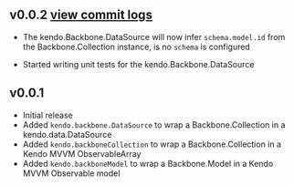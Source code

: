 ## v0.0.2 [view commit logs](https://github.com/kendo-labs/kendo-backbone/compare/v0.0.1...v0.0.2)

* The kendo.Backbone.DataSource will now infer `schema.model.id` from the
  Backbone.Collection instance, is no `schema` is configured

* Started writing unit tests for the kendo.Backbone.DataSource

## v0.0.1

* Initial release
* Added `kendo.backbone.DataSource` to wrap a Backbone.Collection in a
  kendo.data.DataSource
* Added `kendo.backboneCollection` to wrap a Backbone.Collection in a Kendo
  MVVM ObservableArray
* Added `kendo.backboneModel` to wrap a Backbone.Model in a Kendo MVVM
  Observable model
